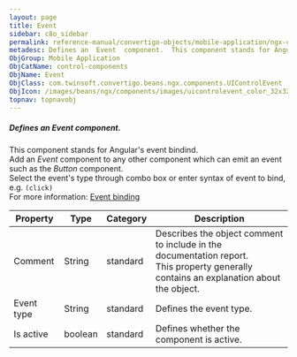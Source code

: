 ```yaml
---
layout: page
title: Event
sidebar: c8o_sidebar
permalink: reference-manual/convertigo-objects/mobile-application/ngx-components/control-components/event/
metadesc: Defines an  Event  component.  This component stands for Angular's event bindind. Add an  Event  component to any other component which can emit an ev
ObjGroup: Mobile Application
ObjCatName: control-components
ObjName: Event
ObjClass: com.twinsoft.convertigo.beans.ngx.components.UIControlEvent
ObjIcon: /images/beans/ngx/components/images/uicontrolevent_color_32x32.png
topnav: topnavobj
---
```

##### Defines an <i>Event</i> component. 

This component stands for Angular's event bindind.<br/>Add an <i>Event</i> component to any other component which can emit an event such as the <i>Button</i> component.<br>Select the event's type through combo box or enter syntax of event to bind, e.g. <code>(click)</code><br/>For more information: <a href='https://angular.io/guide/template-syntax#event-binding---event-' target='_blank'>Event binding</a>

Property | Type | Category | Description
--- | --- | --- | ---
Comment | String | standard | Describes the object comment to include in the documentation report.<br/>This property generally contains an explanation about the object.
Event type | String | standard | Defines the event type.<br/>
Is active | boolean | standard | Defines whether the component is active.<br/>

